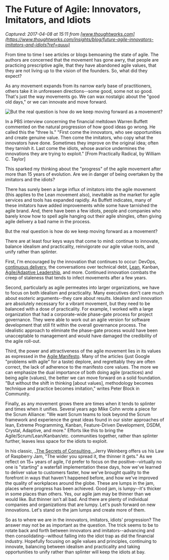 # The Future of Agile: Innovators, Imitators, and Idiots

_Captured: 2017-04-08 at 15:11 from [www.thoughtworks.com](https://www.thoughtworks.com/insights/blog/future-agile-innovators-imitators-and-idiots?ref=quuu)_

From time to time I see articles or blogs bemoaning the state of agile. The authors are concerned that the movement has gone awry, that people are practicing prescriptive agile, that they have abandoned agile values, that they are not living up to the vision of the founders. So, what did they expect?

As any movement expands from its narrow early base of practitioners, others take it in unforeseen directions--some good, some not so good. That's just the way movements go. We can wax nostalgic about the "good old days," or we can innovate and move forward.

![But the real question is how do we keep moving forward as a movement?](https://insights-images.thoughtworks.com/DataScienceKenCollierBrasil2_46103c12bc72782c08a4d98688c0cfbb.jpg)

In a PBS interview concerning the financial meltdown Warren Buffett commented on the natural progression of how good ideas go wrong. He called this the "three Is." "First come the innovators, who see opportunities and create genuine value. Then come the imitators, who copy what the innovators have done. Sometimes they improve on the original idea; often they tarnish it. Last come the idiots, whose avarice undermines the innovations they are trying to exploit." [From Practically Radical, by William C. Taylor]

This sparked my thinking about the "progress" of the agile movement after more than 15 years of evolution. Are we in danger of being overtaken by the imitators and the idiots?

There has surely been a large influx of imitators into the agile movement (this applies to the Lean movement also), inevitable as the market for agile services and tools has expanded rapidly. As Buffett indicates, many of these imitators have added improvements while some have tarnished the agile brand. And, there have been a few idiots, people and companies who barely know how to spell agile hanging out their agile shingles, often giving agile delivery a bad name in the process.

But the real question is how do we keep moving forward as a movement?

There are at least four keys ways that come to mind: continue to innovate, balance idealism and practicality, reinvigorate our agile value roots, and unify rather than splinter.

First, I'm encouraged by the innovation that continues to occur: DevOps, [continuous delivery,](https://www.thoughtworks.com/continuous-delivery) the conversations over technical debt, [Lean](https://www.thoughtworks.com/insights/blog/tradition-vs-lean-and-agile-pmo-and-organizations), Kanban, [Agile/Adaptive Leadership](https://www.thoughtworks.com/insights/blog/leadership-agile-environment), and more. Continued innovation combats the creep of staleness that tends to infect movements after a few years.

Second, particularly as agile permeates into larger organizations, we have to focus on both idealism and practicality. Many executives don't care much about esoteric arguments--they care about results. Idealism and innovation are absolutely necessary for a vibrant movement, but they need to be balanced with a dose of practicality. For example, I worked with a large organization that had a corporate-wide phase-gate process for project governance. They were able to work out an agile version for software development that still fit within the overall governance process. The idealistic approach to eliminate the phase-gate process would have been unacceptable to management and would have damaged the credibility of the agile roll-out.

Third, the power and attractiveness of the agile movement lies in its values as expressed in the [Agile Manifesto](http://agilemanifesto.org/). Many of the articles (just Google "problems with agile" for a taste) deplore, and regrettably they are often correct, the lack of adherence to the manifesto core values. The more we can emphasize the dual importance of both doing agile (practices) and being agile (values), the better we can move forward on a solid foundation. "But without the shift in thinking [about values], methodology becomes technique and practice becomes imitation," writes Peter Block in Community.

Finally, as any movement grows there are times when it tends to splinter and times when it unifies. Several years ago Mike Cohn wrote a piece for the Scrum Alliance: "We want Scrum teams to look beyond the Scrum framework and experience the great ideas found in our sister approaches of lean, Extreme Programming, Kanban, Feature-Driven Development, DSDM, Crystal, Adaptive, and more." Efforts like this to bring the Agile/Scrum/Lean/Kanban/etc. communities together, rather than splinter further, leaves less space for the idiots to exploit.

In his classic, _[The Secrets of Consulting, ](https://www.amazon.com/Secrets-Consulting-Giving-Getting-Successfully/dp/0932633013)_Jerry Weinberg offers us his Law of Raspberry Jam, "The wider you spread it, the thinner it gets." As we reflect on 15+ years of agile, I'd prefer to focus on the positive--virtually no one is "starting" a waterfall implementation these days, how we've learned to deliver value to customers faster, how we've brought quality to the forefront in ways that haven't happened before, and how we've improved the quality of workplaces around the globe. These are lumps in the jam, places where progress has been achieved. Good jam, is lumpy--it's thicker in some places than others. Yes, our agile jam may be thinner than we would like. But thinner isn't all bad. And there are plenty of individual companies and organizations that are lumpy. Let's push forward on new innovations. Let's stand on the jam lumps and create more of them.

So as to where we are in the innovators, imitators, idiots' progression? The answer may not be as important as the question. The trick seems to be to rotate back and forth between innovators and imitators--advancing and then consolidating--without falling into the idiot trap as did the financial industry. Hopefully focusing on agile values and principles, continuing to innovate, balancing between idealism and practicality and taking opportunities to unify rather than splinter will keep the idiots at bay.
